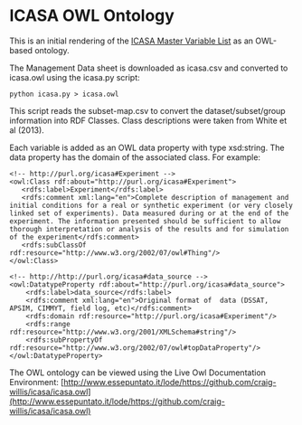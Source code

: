 # ICASA OWL Ontology

This is an initial rendering of the [ICASA Master Variable List](https://docs.google.com/spreadsheets/d/1MYx1ukUsCAM1pcixbVQSu49NU-LfXg-Dtt-ncLBzGAM/pub?output=html#) as an OWL-based ontology.

The Management Data sheet is downloaded as icasa.csv and converted to icasa.owl using the icasa.py script:
```
python icasa.py > icasa.owl
```

This script reads the subset-map.csv to convert the dataset/subset/group information into RDF Classes.  Class descriptions were taken from White et al (2013).

Each variable is added as an OWL data property with type xsd:string. The data property has the domain of the associated class.  For example:

```
<!-- http://purl.org/icasa#Experiment -->
<owl:Class rdf:about="http://purl.org/icasa#Experiment">
   <rdfs:label>Experiment</rdfs:label> 
   <rdfs:comment xml:lang="en">Complete description of management and initial conditions for a real or synthetic experiment (or very closely linked set of experiments). Data measured during or at the end of the experiment. The information presented should be sufficient to allow thorough interpretation or analysis of the results and for simulation of the experiment</rdfs:comment>
   <rdfs:subClassOf rdf:resource="http://www.w3.org/2002/07/owl#Thing"/>
</owl:Class>

<!-- http://http://purl.org/icasa#data_source -->
<owl:DatatypeProperty rdf:about="http://purl.org/icasa#data_source">
    <rdfs:label>data_source</rdfs:label>
    <rdfs:comment xml:lang="en">Original format of  data (DSSAT, APSIM, CIMMYT, field log, etc)</rdfs:comment>     
    <rdfs:domain rdf:resource="http://purl.org/icasa#Experiment"/>
    <rdfs:range rdf:resource="http://www.w3.org/2001/XMLSchema#string"/>
    <rdfs:subPropertyOf rdf:resource="http://www.w3.org/2002/07/owl#topDataProperty"/>
</owl:DatatypeProperty>
```

The OWL ontology can be viewed using the Live Owl Documentation Environment:
[http://www.essepuntato.it/lode/https://github.com/craig-willis/icasa/icasa.owl](http://www.essepuntato.it/lode/https://github.com/craig-willis/icasa/icasa.owl)
